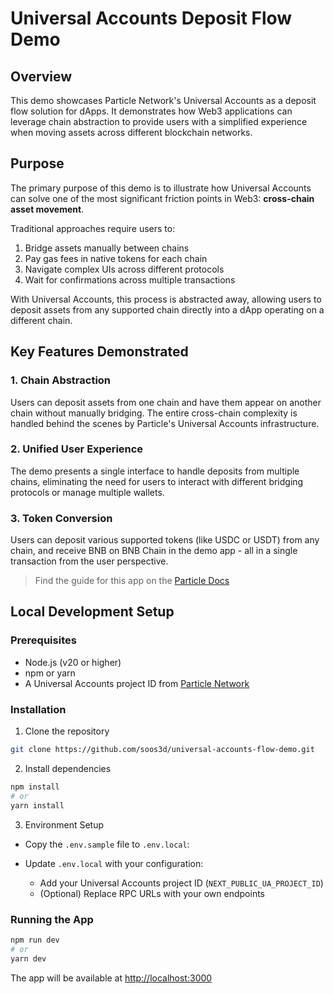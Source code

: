 # Universal Accounts Deposit Flow Demo

## Overview
This demo showcases Particle Network's Universal Accounts as a deposit flow solution for dApps. It demonstrates how Web3 applications can leverage chain abstraction to provide users with a simplified experience when moving assets across different blockchain networks.

## Purpose
The primary purpose of this demo is to illustrate how Universal Accounts can solve one of the most significant friction points in Web3: **cross-chain asset movement**. 

Traditional approaches require users to:
1. Bridge assets manually between chains
2. Pay gas fees in native tokens for each chain
3. Navigate complex UIs across different protocols
4. Wait for confirmations across multiple transactions

With Universal Accounts, this process is abstracted away, allowing users to deposit assets from any supported chain directly into a dApp operating on a different chain.

## Key Features Demonstrated

### 1. Chain Abstraction
Users can deposit assets from one chain and have them appear on another chain without manually bridging. The entire cross-chain complexity is handled behind the scenes by Particle's Universal Accounts infrastructure.

### 2. Unified User Experience
The demo presents a single interface to handle deposits from multiple chains, eliminating the need for users to interact with different bridging protocols or manage multiple wallets.

### 3. Token Conversion
Users can deposit various supported tokens (like USDC or USDT) from any chain, and receive BNB on BNB Chain in the demo app - all in a single transaction from the user perspective.

> Find the guide for this app on the [Particle Docs](https://particle.network/docs/universal-accounts/)

## Local Development Setup

### Prerequisites
- Node.js (v20 or higher)
- npm or yarn
- A Universal Accounts project ID from [Particle Network](https://particle.network)

### Installation
1. Clone the repository
```bash
git clone https://github.com/soos3d/universal-accounts-flow-demo.git
```

2. Install dependencies
```bash
npm install
# or
yarn install
```

3. Environment Setup
- Copy the `.env.sample` file to `.env.local`:

- Update `.env.local` with your configuration:
  - Add your Universal Accounts project ID (`NEXT_PUBLIC_UA_PROJECT_ID`)
  - (Optional) Replace RPC URLs with your own endpoints

### Running the App
```bash
npm run dev
# or
yarn dev
```

The app will be available at [http://localhost:3000](http://localhost:3000)
